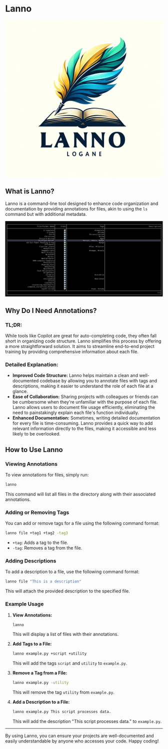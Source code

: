# Lanno

![Lanno Logo](image/logo.webp)

## What is Lanno?

Lanno is a command-line tool designed to enhance code organization and documentation by providing annotations for files, akin to using the `ls` command but with additional metadata.

![Lanno Example](image/image-1.png)

## Why Do I Need Annotations?

### TL;DR:

While tools like Copilot are great for auto-completing code, they often fall short in organizing code structure. Lanno simplifies this process by offering a more straightforward solution. It aims to streamline end-to-end project training by providing comprehensive information about each file.

### Detailed Explanation:

- **Improved Code Structure:** Lanno helps maintain a clean and well-documented codebase by allowing you to annotate files with tags and descriptions, making it easier to understand the role of each file at a glance.
- **Ease of Collaboration:** Sharing projects with colleagues or friends can be cumbersome when they're unfamiliar with the purpose of each file. Lanno allows users to document file usage efficiently, eliminating the need to painstakingly explain each file's function individually.
- **Enhanced Documentation:** Sometimes, writing detailed documentation for every file is time-consuming. Lanno provides a quick way to add relevant information directly to the files, making it accessible and less likely to be overlooked.

## How to Use Lanno

### Viewing Annotations

To view annotations for files, simply run:

```bash
lanno
```

This command will list all files in the directory along with their associated annotations.

### Adding or Removing Tags

You can add or remove tags for a file using the following command format:

```bash
lanno file +tag1 +tag2 -tag3
```

- `+tag`: Adds a tag to the file.
- `-tag`: Removes a tag from the file.

### Adding Descriptions

To add a description to a file, use the following command format:

```bash
lanno file "This is a description"
```

This will attach the provided description to the specified file.

### Example Usage

1. **View Annotations:**
    ```bash
    lanno
    ```
    This will display a list of files with their annotations.

2. **Add Tags to a File:**
    ```bash
    lanno example.py +script +utility
    ```
    This will add the tags `script` and `utility` to `example.py`.

3. **Remove a Tag from a File:**
    ```bash
    lanno example.py -utility
    ```
    This will remove the tag `utility` from `example.py`.

4. **Add a Description to a File:**
    ```bash
    lanno example.py This script processes data.
    ```
    This will add the description "This script processes data." to `example.py`.

---

By using Lanno, you can ensure your projects are well-documented and easily understandable by anyone who accesses your code. Happy coding!
